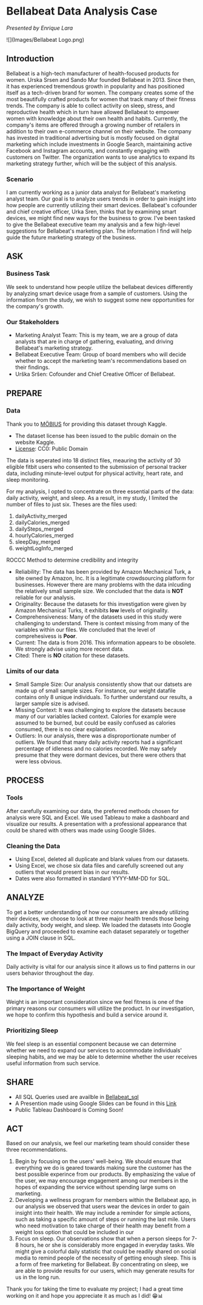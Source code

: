 # Bellabeat Data Analysis Case
*Presented by Enrique Lara*

![](Images/Bellabeat Logo.png)

## Introduction
Bellabeat is a high-tech manufacturer of health-focused products for women. Urska Srsen and Sando Mur founded Bellabeat in 2013. Since then, it has experienced tremendous growth in popularity and has positioned itself as a tech-driven brand for women. The company creates some of the most beautifully crafted products for women that track many of their fitness trends. The company is able to collect activity on sleep, stress, and reproductive health which in turn have allowed Bellabeat to empower women with knowledge about their own health and habits. Currently, the company's items are offered through a growing number of retailers in addition to their own e-commerce channel on their website. The company has invested in traditional advertising but is mostly focused on digital marketing which include investments in Google Search, maintaining active Facebook and Instagram accounts, and constantly engaging with customers on Twitter. The organization wants to use analytics to expand its marketing strategy further, which will be the subject of this analysis.

### Scenario
I am currently working as a junior data analyst for Bellabeat's marketing analyst team. Our goal is to analyze users trends in order to gain insight into how people are currently utilizing their smart devices. Bellabeat's cofounder and chief creative officer, Urka Sren, thinks that by examining smart devices, we might find new ways for the business to grow. I've been tasked to give the Bellabeat executive team  my analysis and a few high-level suggestions for Bellabeat's marketing plan. The information I find will help guide the future marketing strategy of the business.

## ASK
### Business Task
We seek to understand how people utilize the bellabeat devices differently by analyzing smart device usage from a sample of customers. Using the information from the study, we wish to suggest some new opportunities for the company's growth.

### Our Stakeholders
- Marketing Analyst Team: This is my team, we are a group of data analysts that are in charge of gathering, evaluating, and driving Bellabeat's marketing strategy.
- Bellabeat Executive Team: Group of board members who will decide whether to accept the marketing team's recommendations based on their findings.
- Urška Sršen: Cofounder and Chief Creative Oﬃcer of Bellabeat.


## PREPARE
### Data
Thank you to [MÖBIUS](https://www.kaggle.com/arashnic) for providing this dataset through Kaggle.
- The dataset license has been issued to the public domain on the website Kaggle. 
- [License](https://creativecommons.org/publicdomain/zero/1.0/): CC0: Public Domain

The data is seperated into 18 distinct files, meauring the activity of 30 eligible fitbit users who consented to the submission of personal tracker data, including minute-level output for physical activity, heart rate, and sleep monitoring.

For my analysis, I opted to concentrate on three essential parts of the data: daily activity, weight, and sleep. As a result, in my study, I limited the number of files to just six. Theses are the files used:
1. dailyActivity_merged
2. dailyCalories_merged
3. dailySteps_merged
4. hourlyCalories_merged
5. sleepDay_merged
6. weightLogInfo_merged

ROCCC Method to determine credibility and integrity
- Reliability: The data has been provided by Amazon Mechanical Turk, a site owned by Amazon, Inc. It is a legitimate crowdsourcing platform for businesses. However there are many problems with the data inlcuding the relatively small sample size. We concluded that the data is **NOT** reliable for our analysis.
- Originality: Because the datasets for this investigation were given by Amazon Mechanical Turks, it exhibits **low** levels of originality.
- Comprehensiveness: Many of the datasets used in this study were challenging to understand. There is context missing from many of the variables within our files. We concluded that the level of comprehesivess is **Poor**.
- Current: The data is from 2016. This information appears to be obsolete. We strongly advise using more recent data.
- Cited: There is **NO** citation for these datasets.

### Limits of our data
- Small Sample Size: Our analysis consistently show that our datsets are made up of small sample sizes. For instance, our weight datafile contains only 8 unique individuals. To further understand our results, a larger sample size is advised.
- Missing Context: It was challenging to explore the datasets because many of our variables lacked context. Calories for example were assumed to be burned, but could be easily confused as calories consumed, there is no clear explanation. 
- Outliers: In our analysis, there was a disproportionate number of outliers. We found that many daily activity reports had a significant percentage of idleness and no calories recorded. We may safely presume that they were dormant devices, but there were others that were less obvious.


## PROCESS
### Tools
After carefully examining our data, the preferred methods chosen for analysis were SQL and Excel. We used Tableau to make a dashboard and visualize our results. A presentation with a professional appearance that could be shared with others was made using Google Slides.

### Cleaning the Data
- Using Excel, deleted all duplicate and blank values from our datasets.
- Using Excel, we chose six data files and carefully screened out any outliers that would present bias in our results.
- Dates were also formatted in standard YYYY-MM-DD for SQL.


## ANALYZE
To get a better understanding of how our consumers are already utilizing their devices, we choose to look at three major health trends those being daily activity, body weight, and sleep. We loaded the datasets into Google BigQuery and proceeded to examine each dataset separately or together using a JOIN clause in SQL.

### The Impact of Everyday Activity
Daily activity is vital for our analysis since it allows us to find patterns in our users behavior throughout the day.

### The Importance of Weight
Weight is an important consideration since we feel fitness is one of the primary reasons our consumers will utilize the product. In our investigation, we hope to confirm this hypothesis and build a service around it.

### Prioritizing Sleep
We feel sleep is an essential component because we can determine whether we need to expand our services to accommodate individuals' sleeping habits, and we may be able to determine whether the user receives useful information from such service.


## SHARE 
- All SQL Queries used are availble in [Bellabeat_sql](https://github.com/enriquelara11/Bellabeat/blob/main/Bellabeat_Analysis.sql)
- A Presention made using Google Slides can be found in this [Link](https://github.com/enriquelara11/Bellabeat/blob/main/Bellabeat%20Data%20Analysis%20Presentation.pdf)
- Public Tableau Dashboard is Coming Soon!


## ACT
Based on our analysis, we feel our marketing team should consider these three recommendations.

1. Begin by focusing on the users' well-being. We should ensure that everything we do is geared towards making sure the customer has the best possible experince from our products. By emphasizing the value of the user, we may encourage engagement among our members in the hopes of expanding the service without spending large sums on marketing. 
2. Developing  a wellness program for members within the Bellabeat app, in our analysis we observed that users wear the devices in order to gain insight into their health. We may include a reminder for simple actions, such as taking a specific amount of steps or running the last mile.  Users who need motivation to take charge of their health may benefit from a weight loss option that could be included in our 
3. Focus on sleep. Our observations show that when a person sleeps for 7-8 hours, he or she is considerably more engaged in everyday tasks. We might give a colorful daily statistic that could be readily shared on social media to remind people of the necessity of getting enough sleep. This is a form of free marketing for Bellabeat. By concentrating on sleep, we are able to provide results for our users, which may generate results for us in the long run.


Thank you for taking the time to evaluate my project; I had a great time working on it and hope you appreciate it as much as I did! 😁📊



